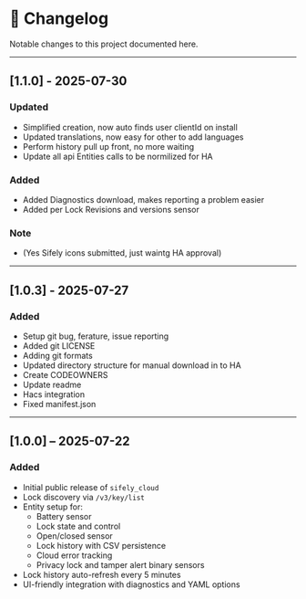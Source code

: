# 📝 Changelog

Notable changes to this project documented here.

---
## [1.1.0] - 2025-07-30
### Updated
- Simplified creation, now auto finds user clientId on install
- Updated translations, now easy for other to add languages
- Perform history pull up front, no more waiting
- Update all api Entities calls to be normilized for HA
### Added
- Added Diagnostics download, makes reporting a problem easier
- Added per Lock Revisions and versions sensor
### Note
- (Yes Sifely icons submitted, just waintg HA approval)

---
## [1.0.3] - 2025-07-27
### Added
- Setup git bug, ferature, issue reporting
- Added git LICENSE
- Adding git formats
- Updated directory structure for manual download in to HA
- Create CODEOWNERS
- Update readme
- Hacs integration
- Fixed manifest.json

---
## [1.0.0] – 2025-07-22
### Added
- Initial public release of `sifely_cloud`
- Lock discovery via `/v3/key/list`
- Entity setup for:
  - Battery sensor
  - Lock state and control
  - Open/closed sensor
  - Lock history with CSV persistence
  - Cloud error tracking
  - Privacy lock and tamper alert binary sensors
- Lock history auto-refresh every 5 minutes
- UI-friendly integration with diagnostics and YAML options





